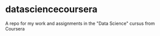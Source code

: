 # datasciencecoursera
A repo for my work and assignments in the "Data Science" cursus from Coursera

